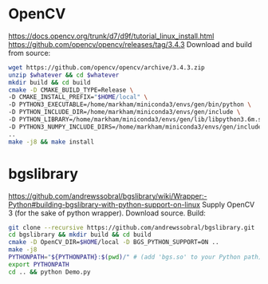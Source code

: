 # OpenCV
https://docs.opencv.org/trunk/d7/d9f/tutorial_linux_install.html
https://github.com/opencv/opencv/releases/tag/3.4.3
Download and build from source:
```bash
wget https://github.com/opencv/opencv/archive/3.4.3.zip
unzip $whatever && cd $whatever
mkdir build && cd build
cmake -D CMAKE_BUILD_TYPE=Release \
-D CMAKE_INSTALL_PREFIX="$HOME/local" \
-D PYTHON3_EXECUTABLE=/home/markham/miniconda3/envs/gen/bin/python \
-D PYTHON_INCLUDE_DIR=/home/markham/miniconda3/envs/gen/include \
-D PYTHON_LIBRARY=/home/markham/miniconda3/envs/gen/lib/libpython3.6m.so \
-D PYTHON3_NUMPY_INCLUDE_DIRS=/home/markham/miniconda3/envs/gen/include/boost/python/numpy \
..
make -j8 && make install
```

# bgslibrary
https://github.com/andrewssobral/bgslibrary/wiki/Wrapper:-Python#building-bgslibrary-with-python-support-on-linux
Supply OpenCV 3 (for the sake of python wrapper). Download source. Build:
```bash
git clone --recursive https://github.com/andrewssobral/bgslibrary.git
cd bgslibrary && mkdir build && cd build
cmake -D OpenCV_DIR=$HOME/local -D BGS_PYTHON_SUPPORT=ON ..
make -j8
PYTHONPATH="${PYTHONPATH}:$(pwd)/" # (add 'bgs.so' to your Python path)
export PYTHONPATH
cd .. && python Demo.py
```
<!--stackedit_data:
eyJoaXN0b3J5IjpbLTE0MTY3NTQ4NjEsLTQ3MDQ5ODYyMSwtMT
cyNTE0Mjc5Ml19
-->